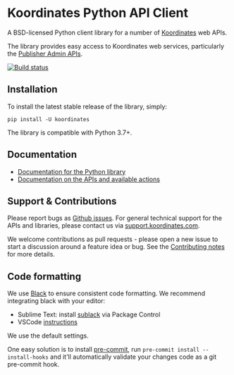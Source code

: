 # Koordinates Python API Client

A BSD-licensed Python client library for a number of [Koordinates](https://koordinates.com) web APIs.

The library provides easy access to Koordinates web services, particularly the [Publisher Admin APIs](https://help.koordinates.com/api/publisher-admin-api/).

[![Build status](https://badge.buildkite.com/5ce9ace71272791038722b9443fd4bb23620aec8041c10ea46.svg?branch=master)](https://buildkite.com/koordinates/python-client)

## Installation

To install the latest stable release of the library, simply:

```
pip install -U koordinates
```

The library is compatible with Python 3.7+.


## Documentation

* [Documentation for the Python library](http://koordinates-python.readthedocs.org)
* [Documentation on the APIs and available actions](https://help.koordinates.com/api/publisher-admin-api/)


## Support & Contributions

Please report bugs as [Github issues](https://github.com/koordinates/python-client/issues). For general technical support for the APIs and libraries, please contact us via [support.koordinates.com](https://support.koordinates.com).

We welcome contributions as pull requests - please open a new issue to start a discussion around a feature idea or bug. See the [Contributing notes](http://koordinates-python.readthedocs.org/en/latest/user/contributing.html) for more details.

## Code formatting

We use [Black](https://github.com/psf/black) to ensure consistent code formatting. We recommend integrating black with your editor:

* Sublime Text: install [sublack](https://packagecontrol.io/packages/sublack) via Package Control
* VSCode [instructions](https://code.visualstudio.com/docs/python/editing#_formatting)

We use the default settings.

One easy solution is to install [pre-commit](https://pre-commit.com), run `pre-commit install --install-hooks` and it'll automatically validate your changes code as a git pre-commit hook.
